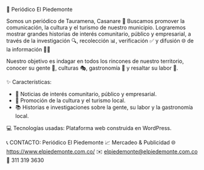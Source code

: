 📰 Periódico El Piedemonte

Somos un periódico de Tauramena, Casanare 📍
Buscamos promover la comunicación, la cultura y el turismo de nuestro municipio. Lograremos mostrar grandes historias de interés comunitario, público y empresarial, a través de la investigación 🔍, recolección 📊, verificación ✅ y difusión 🌐 de la información ✍🏻

Nuestro objetivo es indagar en todos los rincones de nuestro territorio, conocer su gente 👥, culturas 🎭, gastronomía 🍲 y resaltar su labor 💼.

✨ Características:
* 📰 Noticias de interés comunitario, público y empresarial.
* 🎨 Promoción de la cultura y el turismo local.
* 📚 Historias e investigaciones sobre la gente, su labor y la gastronomía local.

💻 Tecnologías usadas:
Plataforma web construida en WordPress.

📞 CONTACTO:
Periódico El Piedemonte
📈 Mercadeo & Publicidad
🌐 https://www.elpiedemonte.com.co/
✉️ elpiedemonte@elpiedemonte.com.co
📲 311 319 3630
